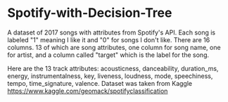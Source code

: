 # Spotify-with-Decision-Tree
A dataset of 2017 songs with attributes from Spotify's API. Each song is labeled "1" meaning I like it and "0" for songs I don't like. There are 16 columns. 13 of which are song attributes, one column for song name, one for artist, and a column called "target" which is the label for the song.

Here are the 13 track attributes: acousticness, danceability, duration_ms, energy, instrumentalness, key, liveness, loudness, mode, speechiness, tempo, time_signature, valence. Dataset was taken from Kaggle https://www.kaggle.com/geomack/spotifyclassification
